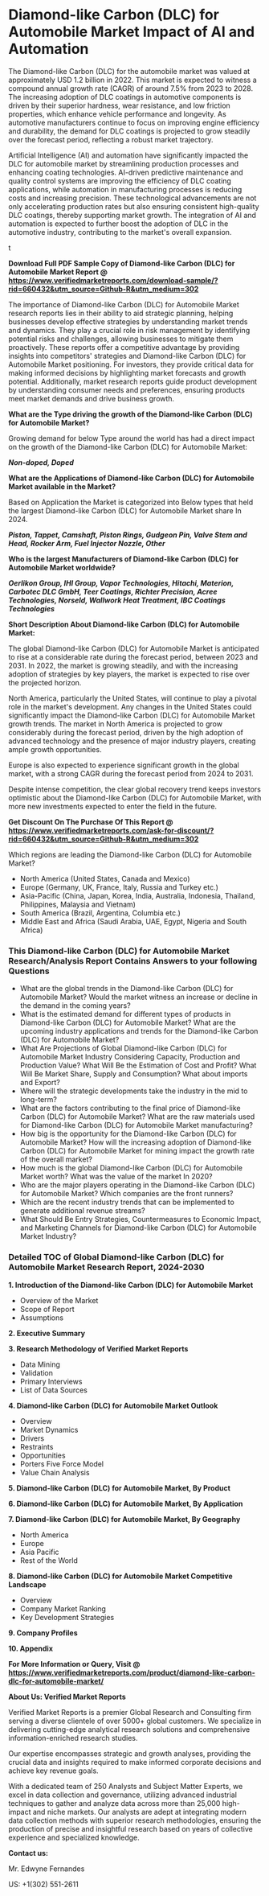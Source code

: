 <meta name="title" content="Global Diamond-like Carbon (DLC) for Automobile Market Impact of AI and Automation"><meta name="description" content="The Diamond-like Carbon (DLC) for the automobile market was valued at approximately USD 1.2 billion in 2022. This market is expected to witness a compound annual growt"><meta name="title" content="Diamond-like Carbon (DLC) for Automobile Market Size, Share, Scope, Trends, Growth, Opportunities, Analysis, Forecast"><h1>Diamond-like Carbon (DLC) for Automobile Market Impact of AI and Automation</h1><p>The Diamond-like Carbon (DLC) for the automobile market was valued at approximately USD 1.2 billion in 2022. This market is expected to witness a compound annual growth rate (CAGR) of around 7.5% from 2023 to 2028. The increasing adoption of DLC coatings in automotive components is driven by their superior hardness, wear resistance, and low friction properties, which enhance vehicle performance and longevity. As automotive manufacturers continue to focus on improving engine efficiency and durability, the demand for DLC coatings is projected to grow steadily over the forecast period, reflecting a robust market trajectory.</p><p>Artificial Intelligence (AI) and automation have significantly impacted the DLC for automobile market by streamlining production processes and enhancing coating technologies. AI-driven predictive maintenance and quality control systems are improving the efficiency of DLC coating applications, while automation in manufacturing processes is reducing costs and increasing precision. These technological advancements are not only accelerating production rates but also ensuring consistent high-quality DLC coatings, thereby supporting market growth. The integration of AI and automation is expected to further boost the adoption of DLC in the automotive industry, contributing to the market's overall expansion.</p>t</p><p id="" class=""><strong>Download Full PDF Sample Copy of Diamond-like Carbon (DLC) for Automobile Market Report @ <a href="https://www.verifiedmarketreports.com/download-sample/?rid=660432&utm_source=Github-R&utm_medium=302" target="_blank">https://www.verifiedmarketreports.com/download-sample/?rid=660432&utm_source=Github-R&utm_medium=302</a></strong></p><p>The importance of&nbsp;Diamond-like Carbon (DLC) for Automobile Market research reports lies in their ability to aid strategic planning, helping businesses develop effective strategies by understanding market trends and dynamics. They play a crucial role in risk management by identifying potential risks and challenges, allowing businesses to mitigate them proactively. These reports offer a competitive advantage by providing insights into competitors' strategies and Diamond-like Carbon (DLC) for Automobile Market positioning. For investors, they provide critical data for making informed decisions by highlighting market forecasts and growth potential. Additionally, market research reports guide product development by understanding consumer needs and preferences, ensuring products meet market demands and drive business growth.</p><p><strong>What are the&nbsp;Type driving the growth of the Diamond-like Carbon (DLC) for Automobile Market?</strong></p><p id="" class="">Growing demand for below Type around the world has had a direct impact on the growth of the Diamond-like Carbon (DLC) for Automobile Market:</p><em><strong>Non-doped, Doped</strong></em></p><strong>What are the&nbsp;Applications&nbsp;of Diamond-like Carbon (DLC) for Automobile Market available in the Market?</strong></p><p id="" class="">Based on Application the Market is categorized into Below types that held the largest Diamond-like Carbon (DLC) for Automobile Market share In 2024.</p><em><strong>Piston, Tappet, Camshaft, Piston Rings, Gudgeon Pin, Valve Stem and Head, Rocker Arm, Fuel Injector Nozzle, Other</strong></em></p><strong>Who is the largest Manufacturers of Diamond-like Carbon (DLC) for Automobile Market worldwide?</strong></p><p><em><strong>Oerlikon Group, IHI Group, Vapor Technologies, Hitachi, Materion, Carbotec DLC GmbH, Teer Coatings, Richter Precision, Acree Technologies, Norseld, Wallwork Heat Treatment, IBC Coatings Technologies</strong></em></p><p id="" class=""><strong>Short Description About Diamond-like Carbon (DLC) for Automobile Market:</strong></p><p>The global Diamond-like Carbon (DLC) for Automobile Market is anticipated to rise at a considerable rate during the forecast period, between 2023 and 2031. In 2022, the market is growing steadily, and with the increasing adoption of strategies by key players, the market is expected to rise over the projected horizon.</p><p>North America, particularly the United States, will continue to play a pivotal role in the market's development. Any changes in the United States could significantly impact the Diamond-like Carbon (DLC) for Automobile Market growth trends. The market in North America is projected to grow considerably during the forecast period, driven by the high adoption of advanced technology and the presence of major industry players, creating ample growth opportunities.</p><p>Europe is also expected to experience significant growth in the global market, with a strong CAGR during the forecast period from 2024 to 2031.</p><p>Despite intense competition, the clear global recovery trend keeps investors optimistic about the Diamond-like Carbon (DLC) for Automobile Market, with more new investments expected to enter the field in the future.</p><p id="" class=""><strong>Get Discount On The Purchase Of This Report @ <a href="https://www.verifiedmarketreports.com/ask-for-discount/?rid=660432&utm_source=Github-R&utm_medium=302" target="_blank">https://www.verifiedmarketreports.com/ask-for-discount/?rid=660432&utm_source=Github-R&utm_medium=302</a></strong></p>Which regions are leading the Diamond-like Carbon (DLC) for Automobile Market?</p><ul><li>North America (United States, Canada and Mexico)</li><li>Europe (Germany, UK, France, Italy, Russia and Turkey etc.)</li><li>Asia-Pacific (China, Japan, Korea, India, Australia, Indonesia, Thailand, Philippines, Malaysia and Vietnam)</li><li>South America (Brazil, Argentina, Columbia etc.)</li><li>Middle East and Africa (Saudi Arabia, UAE, Egypt, Nigeria and South Africa)</li></ul><h3 id="" class="">This Diamond-like Carbon (DLC) for Automobile Market Research/Analysis Report Contains Answers to your following Questions</h3><ul><li>What are the global trends in the Diamond-like Carbon (DLC) for Automobile Market? Would the market witness an increase or decline in the demand in the coming years?</li><li>What is the estimated demand for different types of products in Diamond-like Carbon (DLC) for Automobile Market? What are the upcoming industry applications and trends for the Diamond-like Carbon (DLC) for Automobile Market?</li><li>What Are Projections of Global Diamond-like Carbon (DLC) for Automobile Market Industry Considering Capacity, Production and Production Value? What Will Be the Estimation of Cost and Profit? What Will Be Market Share, Supply and Consumption? What about imports and Export?</li><li>Where will the strategic developments take the industry in the mid to long-term?</li><li>What are the factors contributing to the final price of Diamond-like Carbon (DLC) for Automobile Market? What are the raw materials used for Diamond-like Carbon (DLC) for Automobile Market manufacturing?</li><li>How big is the opportunity for the Diamond-like Carbon (DLC) for Automobile Market? How will the increasing adoption of Diamond-like Carbon (DLC) for Automobile Market for mining impact the growth rate of the overall market?</li><li>How much is the global Diamond-like Carbon (DLC) for Automobile Market worth? What was the value of the market In 2020?</li><li>Who are the major players operating in the Diamond-like Carbon (DLC) for Automobile Market? Which companies are the front runners?</li><li>Which are the recent industry trends that can be implemented to generate additional revenue streams?</li><li>What Should Be Entry Strategies, Countermeasures to Economic Impact, and Marketing Channels for Diamond-like Carbon (DLC) for Automobile Market Industry?</li></ul><h3 id="" class="">Detailed TOC of Global Diamond-like Carbon (DLC) for Automobile Market Research Report, 2024-2030</h3><p id="" class=""><strong>1. Introduction of the Diamond-like Carbon (DLC) for Automobile Market</strong></p><ul><li>Overview of the Market</li><li>Scope of Report</li><li>Assumptions</li></ul><p id="" class=""><strong>2. Executive Summary</strong></p><p id="" class=""><strong>3. Research Methodology of Verified Market Reports</strong></p><ul><li>Data Mining</li><li>Validation</li><li>Primary Interviews</li><li>List of Data Sources</li></ul><p id="" class=""><strong>4. Diamond-like Carbon (DLC) for Automobile Market Outlook</strong></p><ul><li>Overview</li><li>Market Dynamics</li><li>Drivers</li><li>Restraints</li><li>Opportunities</li><li>Porters Five Force Model</li><li>Value Chain Analysis</li></ul><p id="" class=""><strong>5. Diamond-like Carbon (DLC) for Automobile Market, By Product</strong></p><p id="" class=""><strong>6. Diamond-like Carbon (DLC) for Automobile Market, By Application</strong></p><p id="" class=""><strong>7. Diamond-like Carbon (DLC) for Automobile Market, By Geography</strong></p><ul><li>North America</li><li>Europe</li><li>Asia Pacific</li><li>Rest of the World</li></ul><p id="" class=""><strong>8. Diamond-like Carbon (DLC) for Automobile Market Competitive Landscape</strong></p><ul><li>Overview</li><li>Company Market Ranking</li><li>Key Development Strategies</li></ul><p id="" class=""><strong>9. Company Profiles</strong></p><p id="" class=""><strong>10. Appendix</strong></p><p id="" class=""><strong>For More Information or Query, Visit @ <a href="https://www.verifiedmarketreports.com/product/diamond-like-carbon-dlc-for-automobile-market/" target="_blank">https://www.verifiedmarketreports.com/product/diamond-like-carbon-dlc-for-automobile-market/</a></strong></p><p id="" class=""><strong>About Us: Verified Market Reports</strong></p><p id="" class="">Verified Market Reports is a premier Global Research and Consulting firm serving a diverse clientele of over 5000+ global customers. We specialize in delivering cutting-edge analytical research solutions and comprehensive information-enriched research studies.</p><p id="" class="">Our expertise encompasses strategic and growth analyses, providing the crucial data and insights required to make informed corporate decisions and achieve key revenue goals.</p><p id="" class="">With a dedicated team of 250 Analysts and Subject Matter Experts, we excel in data collection and governance, utilizing advanced industrial techniques to gather and analyze data across more than 25,000 high-impact and niche markets. Our analysts are adept at integrating modern data collection methods with superior research methodologies, ensuring the production of precise and insightful research based on years of collective experience and specialized knowledge.</p><p id="" class=""><strong>Contact us:</strong></p><p id="" class="">Mr. Edwyne Fernandes</p><p id="" class="">US: +1(302) 551-2611</p>